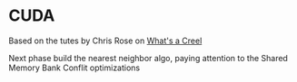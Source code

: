 # CUDA
Based on the tutes by Chris Rose on [What's a Creel](https://www.youtube.com/user/WhatsACreel)

Next phase build the nearest neighbor algo, paying attention to the Shared Memory Bank Conflit optimizations

